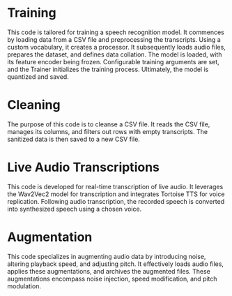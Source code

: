 # Training

This code is tailored for training a speech recognition model. It commences by loading data from a CSV file and preprocessing the transcripts. Using a custom vocabulary, it creates a processor. It subsequently loads audio files, prepares the dataset, and defines data collation. The model is loaded, with its feature encoder being frozen. Configurable training arguments are set, and the Trainer initializes the training process. Ultimately, the model is quantized and saved.

# Cleaning

The purpose of this code is to cleanse a CSV file. It reads the CSV file, manages its columns, and filters out rows with empty transcripts. The sanitized data is then saved to a new CSV file.

# Live Audio Transcriptions

This code is developed for real-time transcription of live audio. It leverages the Wav2Vec2 model for transcription and integrates Tortoise TTS for voice replication. Following audio transcription, the recorded speech is converted into synthesized speech using a chosen voice.

# Augmentation

This code specializes in augmenting audio data by introducing noise, altering playback speed, and adjusting pitch. It effectively loads audio files, applies these augmentations, and archives the augmented files. These augmentations encompass noise injection, speed modification, and pitch modulation.
